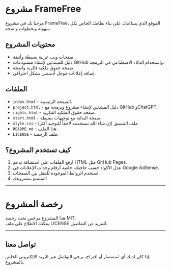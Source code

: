 # مشروع FrameFree

مرحبا بك في مشروع FrameFree، الموقع الذي يساعدك على بناء نظامك الخاص بكل سهولة وبخطوات واضحة.

## محتويات المشروع

- صفحات ويب عربية بسيطة وأنيقة.  
- دليل للمبتدئين لإنشاء مستودعات GitHub واستخدام الذكاء الاصطناعي في البرمجة.  
- صفحة حقوق ملكية فكرية واضحة.  
- إضافة إعلانات جوجل أدسنس بشكل احترافي.

## الملفات

- `index.html` - الصفحة الرئيسية.  
- `project.html` - دليل المبتدئين لإنشاء مشروع وبرمجة مع GitHub وChatGPT.  
- `rights.html` - صفحة حقوق الملكية الفكرية.  
- `start.html` - صفحة البداية مع توجيهات بسيطة.  
- `style.css` - ملف التنسيق (إن شاء الله نستخدمه لاحقاً للتوحيد أكثر).  
- `README.md` - هذا الملف.  
- `LICENSE` - ملف الرخصة.

## كيف تستخدم المشروع؟

1. ارفع الملفات على استضافة تدعم HTML مثل GitHub Pages.  
2. عدل الأكواد حسب حاجتك، خاصة أرقام وحدات الإعلانات في Google AdSense.  
3. استخدم الروابط الموجودة للتنقل بين الصفحات.  
4. استمتع بمشروعك!

---

# رخصة المشروع

هذا المشروع مرخص تحت رخصة MIT.  
يمكنك الاطلاع على ملف LICENSE للمزيد من التفاصيل.

---

## تواصل معنا

إذا كان لديك أي استفسار أو اقتراح، يرجى التواصل عبر البريد الإلكتروني الخاص بالمشروع.
